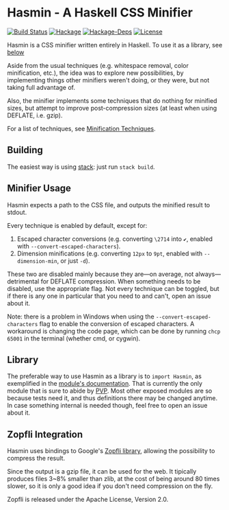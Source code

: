 Hasmin - A Haskell CSS Minifier
====
[![Build Status](https://travis-ci.org/contivero/hasmin.svg?branch=master)](https://travis-ci.org/contivero/hasmin)
[![Hackage](https://img.shields.io/hackage/v/hasmin.svg?style=flat)](http://hackage.haskell.org/package/hasmin)
[![Hackage-Deps](https://img.shields.io/hackage-deps/v/hasmin.svg?style=flat)](http://packdeps.haskellers.com/specific?package=hasmin)
[![License](https://img.shields.io/badge/License-BSD%203--Clause-blue.svg)](https://opensource.org/licenses/BSD-3-Clause)

Hasmin is a CSS minifier written entirely in Haskell. To use it as a library,
see [below](https://github.com/contivero/hasmin#library)

Aside from the usual techniques (e.g. whitespace removal, color minification,
etc.), the idea was to explore new possibilities, by implementing things
other minifiers weren't doing, or they were, but not taking full advantage of.

Also, the minifier implements some techniques that do nothing for minified
sizes, but attempt to improve post-compression sizes (at least when using
DEFLATE, i.e. gzip).

For a list of techniques, see [Minification Techniques](https://github.com/contivero/hasmin/wiki/Minification-Techniques).

## Building
The easiest way is using [stack](https://docs.haskellstack.org/en/stable/README/): just run `stack build`.

## Minifier Usage
Hasmin expects a path to the CSS file, and outputs the minified result to
stdout.

Every technique is enabled by default, except for:
 1. Escaped character conversions (e.g. converting `\2714` into `✔`, enabled with `--convert-escaped-characters`).
 2. Dimension minifications (e.g. converting `12px` to `9pt`, enabled with `--dimension-min`, or just `-d`).

These two are disabled mainly because they are—on average, not
always—detrimental for DEFLATE compression. When something needs to be
disabled, use the appropriate flag. Not every technique can be toggled, but if
there is any one in particular that you need to and can't, open an issue about
it.

Note: there is a problem in Windows when using the
`--convert-escaped-characters` flag to enable the conversion of escaped
characters. A workaround is changing the code page, which can be done by running
`chcp 65001` in the terminal (whether cmd, or cygwin).

## Library
The preferable way to use Hasmin as a library is to `import Hasmin`, as
exemplified in the [module's documentation](https://hackage.haskell.org/package/hasmin/docs/Hasmin.html).
That is currently the only module that is sure to abide by
[PVP](https://pvp.haskell.org/). Most other exposed modules are so because tests
need it, and thus definitions there may be changed anytime. In case something
internal is needed though, feel free to open an issue about it.

## Zopfli Integration
Hasmin uses bindings to Google's
[Zopfli library](https://en.wikipedia.org/wiki/Zopfli), allowing the
possibility to compress the result.

Since the output is a gzip file, it can be used for the web. It tipically
produces files 3~8% smaller than zlib, at the cost of being around 80 times
slower, so it is only a good idea if you don't need compression on the fly.


Zopfli is released under the Apache License, Version 2.0.
